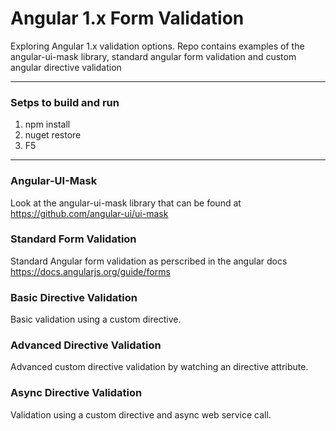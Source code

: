 # Angular 1.x Form Validation #
Exploring Angular 1.x validation options. Repo contains examples of the angular-ui-mask library, standard angular form validation and custom angular directive validation

- - - -

### Setps to build and run ###

1. npm install
2. nuget restore
3. F5

- - - -

### Angular-UI-Mask ###
Look at the angular-ui-mask library that can be found at https://github.com/angular-ui/ui-mask

### Standard Form Validation ###
Standard Angular form validation as perscribed in the angular docs https://docs.angularjs.org/guide/forms

### Basic Directive Validation ###
Basic validation using a custom directive.

### Advanced Directive Validation ###
Advanced custom directive validation by watching an directive attribute.

### Async Directive Validation ###
Validation using a custom directive and async web service call.
